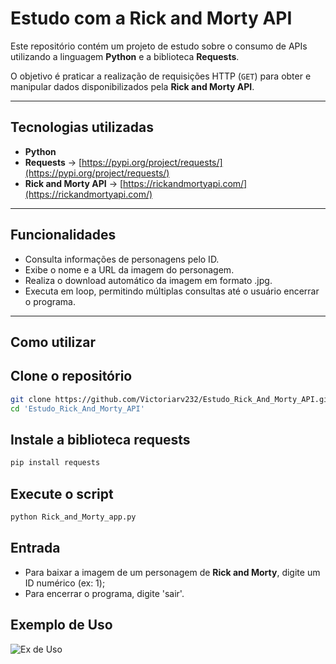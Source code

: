 # Estudo com a Rick and Morty API

Este repositório contém um projeto de estudo sobre o consumo de APIs utilizando a linguagem **Python** e a biblioteca **Requests**.

O objetivo é praticar a realização de requisições HTTP (`GET`) para obter e manipular dados disponibilizados pela **Rick and Morty API**.

---

## Tecnologias utilizadas

- **Python**
- **Requests** → [https://pypi.org/project/requests/](https://pypi.org/project/requests/)
- **Rick and Morty API** → [https://rickandmortyapi.com/](https://rickandmortyapi.com/)

---

## Funcionalidades
* Consulta informações de personagens pelo ID.
* Exibe o nome e a URL da imagem do personagem.
* Realiza o download automático da imagem em formato .jpg.
* Executa em loop, permitindo múltiplas consultas até o usuário encerrar o programa.

---

## Como utilizar
## Clone o repositório
```bash
git clone https://github.com/Victoriarv232/Estudo_Rick_And_Morty_API.git
cd 'Estudo_Rick_And_Morty_API'
```
## Instale a biblioteca requests
```bash
pip install requests
```
## Execute o script
```bash
python Rick_and_Morty_app.py
```

## Entrada
* Para baixar a imagem de um personagem de **Rick and Morty**, digite um ID numérico (ex: 1);
* Para encerrar o programa, digite 'sair'.

## Exemplo de Uso
![Ex de Uso](https://media.discordapp.net/attachments/836756398569553970/1376999541999403018/image.png?ex=68375e42&is=68360cc2&hm=bb36e748cd26f3871068aa5742ffc8b8d30c0e47a2971200f5841974afdff4ba&=&format=webp&quality=lossless)
